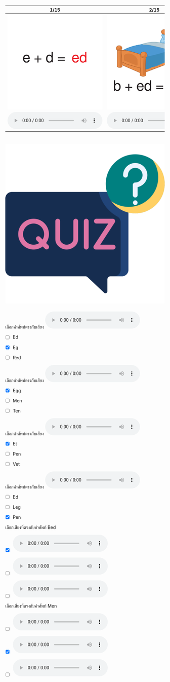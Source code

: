 <div class="carrousel">


|1/15|2/15|3/15|4/15|5/15|6/15|7/15|8/15|9/15|10/15|11/15|12/15|13/15|14/15|15/15|
| :----: | :----: | :----: | :----: | :----: | :----: | :----: | :----: | :----: | :----: | :----: | :----: | :----: | :----: | :----: |
|![](/media/img/EShortvowel__ed.svg)|![](/media/img/EShortvowel__bed.svg)|![](/media/img/EShortvowel__red.svg)|![](/media/img/EShortvowel__wed.svg)|![](/media/img/EShortvowel__eg.svg)|![](/media/img/EShortvowel__egg.svg)|![](/media/img/EShortvowel__leg.svg)|![](/media/img/EShortvowel__en.svg)|![](/media/img/EShortvowel__men.svg)|![](/media/img/EShortvowel__pen.svg)|![](/media/img/EShortvowel__ten.svg)|![](/media/img/EShortvowel__et.svg)|![](/media/img/EShortvowel__net.svg)|![](/media/img/EShortvowel__vet.svg)|![](/media/img/EShortvowel__wet.svg)|
|![](/media/audio/ed.mp3)|![](/media/audio/bed.mp3)|![](/media/audio/red.mp3)|![](/media/audio/wed.mp3)|![](/media/audio/egg.mp3)|![](/media/audio/egg.mp3)|![](/media/audio/leg.mp3)|![](/media/audio/en.mp3)|![](/media/audio/men.mp3)|![](/media/audio/pen.mp3)|![](/media/audio/ten.mp3)|![](/media/audio/et.mp3)|![](/media/audio/net.mp3)|![](/media/audio/vet.mp3)|![](/media/audio/wet.mp3)|

</div>



# ![icon](/media/icons/quiz.svg) 


เลือกคำศัพท์ตรงกับเสียง ![](/media/audio/eg.mp3) 
 - [ ] Ed
 - [x] Eg
 - [ ] Red


เลือกคำศัพท์ตรงกับเสียง ![](/media/audio/egg.mp3) 
 - [x] Egg
 - [ ] Men
 - [ ] Ten


เลือกคำศัพท์ตรงกับเสียง ![](/media/audio/et.mp3) 
 - [x] Et
 - [ ] Pen
 - [ ] Vet


เลือกคำศัพท์ตรงกับเสียง ![](/media/audio/pen.mp3) 
 - [ ] Ed
 - [ ] Leg
 - [x] Pen


เลือกเสียงที่ตรงกับคำศัพท์ Bed 
 - [x] ![](/media/audio/bed.mp3)
 - [ ] ![](/media/audio/en.mp3)
 - [ ] ![](/media/audio/pen.mp3)


เลือกเสียงที่ตรงกับคำศัพท์ Men 
 - [ ] ![](/media/audio/ed.mp3)
 - [x] ![](/media/audio/men.mp3)
 - [ ] ![](/media/audio/net.mp3)

